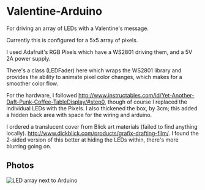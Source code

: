 Valentine-Arduino
=================

For driving an array of LEDs with a Valentine's message.

Currently this is configured for a 5x5 array of pixels.

I used Adafruit's RGB Pixels which have a WS2801 driving them, and a 5V 2A power supply.

There's a class (LEDFader) here which wraps the WS2801 library and provides the ability to animate pixel color changes, which makes for a smoother color flow.

For the hardware, I followed http://www.instructables.com/id/Yet-Another-Daft-Punk-Coffee-TableDisplay/#step0, though of course I replaced the individual LEDs with the Pixels. I also thickened the box, by 3cm; this added a hidden back area with space for the wiring and arduino.

I ordered a translucent cover from Blick art materials (failed to find anything locally). http://www.dickblick.com/products/grafix-drafting-film/. I found the 2-sided version of this better at hiding the LEDs within, there's more blurring going on.

Photos
------

![LED array next to Arduino](http://gperks.github.com/Valentine-Arduino/pics/IMG_3159.jpg)
